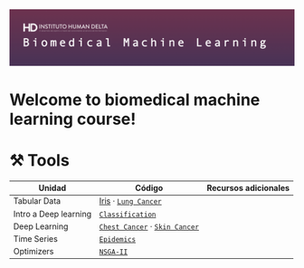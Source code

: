 <img src="https://github.com/milioe/Biomedical-Machine-Learning/blob/main/DATA/images/bioima.png" alt="foto">

# Welcome to biomedical machine learning course!






# ⚒️ Tools

| Unidad | Código | Recursos adicionales|
|--------|--------|---------------------|
| Tabular Data | [Iris]() · [`Lung Cancer`](https://colab.research.google.com/drive/1yL3sWFFUvtENgzU9mFiUHFe2oomP3DQz?usp=sharing) | |
| Intro a Deep learning | [`Classification`]() | | 
| Deep Learning | [`Chest Cancer`](https://colab.research.google.com/drive/1QO-r6UlKfUMFHHg0dGakix-s4r7N1bbf?usp=sharing) · [`Skin Cancer`](https://colab.research.google.com/drive/14acCX6HU2Z-g11HsXaay_9lM6yj07-4i?usp=sharing)| |
| Time Series | [`Epidemics`]()  | |
| Optimizers | [`NSGA-II`]() | |

